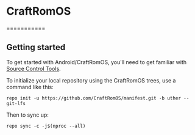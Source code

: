 # CraftRomOS
===========

Getting started
---------------

To get started with Android/CraftRomOS, you'll need to get familiar with [Source Control Tools](https://source.android.com/setup/develop).

To initialize your local repository using the CraftRomOS trees, use a command like this:
```
repo init -u https://github.com/CraftRomOS/manifest.git -b uther --git-lfs
```
Then to sync up:
```
repo sync -c -j$(nproc --all)
```